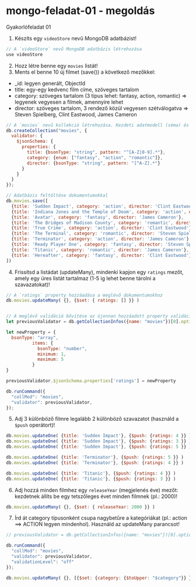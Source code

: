 # mongo-feladat-01 - megoldás
Gyakorlófeladat 01

1. Készíts egy `videoStore` nevű MongoDB adatbázist! 
```js
// A `videoStore` nevű MongoDB adatbázis létrehozása
use videoStore
```

2. Hozz létre benne egy `movies` listát!
3. Ments el benne 10 új filmet (save()) a következő mezőkkel:   
  - _id: legyen generált, ObjectId   
  - title: egy-egy kedvenc film címe, szöveges tartalom   
  - category: szöveges tartalom (3 típus lehet: fantasy, action, romantic) => legyenek vegyesen a filmek, amennyire lehet   
  - director: szöveges tartalom, 3 rendező közül vegyesen szétválogatva => Steven Spielberg, Clint Eastwood, James Cameron  
```js
// A `movies` nevű kollekció létrehozása. Kezdeti adatmodell (séma) és a validáció beállítása
db.createCollection("movies", {
  validator: {
    $jsonSchema: {
      properties: {
        title: {bsonType: "string", pattern: "^[A-Z|0-9].*"},
        category: {enum: ["fantasy", "action", "romantic"]},
        director: {bsonType: "string", pattern: "[^A-Z].*"}
      }
    }
  }
});

// Adatbázis feltöltése dokumentumokkal
db.movies.save([
  {title: 'Sudden Impact', category: 'action', director: 'Clint Eastwood'},
  {title: 'Indiana Jones and the Temple of Doom', category: 'action', director: 'Steven Spielberg'},
  {title: 'Avatar', category: 'fantasy', director: 'James Cameron'},
  {title: 'The Bridges of Madison County', category: 'romantic', director: 'Clint Eastwood'},
  {title: 'True Crime', category: 'action', director: 'Clint Eastwood'},
  {title: 'The Terminal', category: 'romantic', director: 'Steven Spielberg'},
  {title: 'Terminator', category: 'action', director: 'James Cameron'},
  {title: 'Ready Player One', category: 'fantasy', director: 'Steven Spielberg'},
  {title: 'Titanic', category: 'romantic', director: 'James Cameron'},
  {title: 'Hereafter', category: 'fantasy', director: 'Clint Eastwood'}  
])
```

4. Frissítsd a listádat (updateMany), mindenki kapjon egy `ratings` mezőt, amely egy üres listát tartalmaz (1-5 ig lehet benne tárolni a szavazatokat)!
```js
// A `ratings` property hozzáadása a meglévő dokumentumokhoz
db.movies.updateMany( {}, {$set: { ratings: [] }} )


// A meglévő validáció bővítése az újonnan hozzáadott property validációjával
let previousValidator = db.getCollectionInfos({name: "movies"})[0].options.validator;

let newProperty = {
  bsonType: "array",
          items: {
            bsonType: "number", 
            minimum: 1,
            maximum: 5
          }
}

previousValidator.$jsonSchema.properties['ratings'] = newProperty

db.runCommand({
  "collMod": "movies",
  "validator": previousValidator,
});
```

5. Adj 3 különböző filmre legalább 2 különböző szavazatot (használd a `$push` operátort)!
```js
db.movies.updateOne( {title: 'Sudden Impact'}, {$push: {ratings: 4 }} )
db.movies.updateOne( {title: 'Sudden Impact'}, {$push: {ratings: 3 }} )
db.movies.updateOne( {title: 'Sudden Impact'}, {$push: {ratings: 5 }} )

db.movies.updateOne( {title: 'Terminator'}, {$push: {ratings: 5 }} )
db.movies.updateOne( {title: 'Terminator'}, {$push: {ratings: 4 }} )

db.movies.updateOne( {title: 'Titanic'}, {$push: {ratings: 4 }} )
db.movies.updateOne( {title: 'Titanic'}, {$push: {ratings: 3 }} )
```

6. Adj hozzá minden filmhez egy `releaseYear` (megjelenés éve) mezőt: kezdetnek állíts be egy tetszőleges évet minden filmnek (pl.: 2000)! 
```js
db.movies.updateMany( {}, {$set: { releaseYear: 2000 }} )
```

7. Írd át category típusonként csupa nagybetűre a kategóriákat (pl.: action ==> ACTION legyen mindenhol). Használd az updateMany parancsot!  
```js
// previousValidator = db.getCollectionInfos({name: "movies"})[0].options.validator;

db.runCommand({
  "collMod": "movies",
  "validator": previousValidator,
  "validationLevel": "off"
});

db.movies.updateMany( {}, [{$set: {category: {$toUpper: "$category"}} }] )
```
